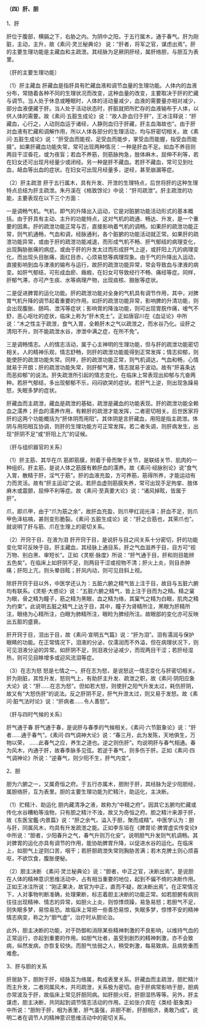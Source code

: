 #### （四）肝、胆

1、肝

肝位于腹部，横膈之下，右胁之内。为阴中之阳，于五行属木，通于春气。肝为刚脏，主动，主升，故《素问·灵兰秘典论》  说：“肝者，将军之官，谋虑出焉”。肝的主要生理功能是主藏血和主疏泄。其经脉为足厥阴肝经，属肝络胆，与胆互为表里。

〔肝的主要生理功能〕

（1）肝主藏血  肝藏血是指肝具有贮藏血液和调节血量的生理功能。人体内的血液分布，常随着各种不同的生理状况而改变，这种血量的改变，主要取决于肝的贮藏与调节。当人处于休息或睡眠时，人体的活动量减少，血液的需要量亦相对减少，部分血液便藏于肝。当人处于活动状态时，肝脏就把所贮存的血液输布于人体，以供人体的需要。故《素问·五脏生成论》说：“故人卧血归于肝”，王冰注释说：“肝藏血，心行之，人动则血运于诸经，人静则血归于肝藏，肝主血海故也”。由于肝对血液有贮藏和调解作用，所以人体各部分的生理活动，均与肝密切相关。故《素问·五脏生成论》说：“肝受血而能视，足受血而能步，掌受血而能握，指受血而能摄”。如果肝藏血功能失常，常可出现两种情况：一种是肝血不足。如血不养目则两目干涩昏花，或为夜盲；若血不养筋，则筋脉拘急，肢体麻木，屈伸不利等，若在妇女还可出现月经量少或闭经。另一种是肝不藏血。若肝不藏血，常可见到吐血，衄血等出血的症状。在妇女可出现月经量多，逆经，甚至崩漏等症。

（2）肝主疏泄  肝于五行属木，具有升发、开泄的生理特点，后世将肝的这种生理特点总结为肝主疏泄。朱丹溪在《格致馀论》中说：“肝司疏泄”。肝主疏泄的功能，主要表现在以下三个方面：

一是调畅气机。气机，即气的升降出入运动，它是对脏腑功能活动形式的基本概括。由于肝具有主动、主升的功能特点，这对气机的疏通、畅达、升发，是一个重要的因素。肝的疏泄功能正常与否，直接影响着气机的调畅。如果肝的疏泄功能正常，则气机通畅，气血和调，经脉通利，各个脏腑的功能活动就正常。如果肝的疏泄功能异常，或由于肝的疏泄功能减退，而形成气机不畅、肝气郁结的病理变化，出现胸胁胀痛的病症。或由于肝的升发太过而形成肝气上逆，或肝阳上亢的病理变化，而出现头目胀痛，面红目赤，心烦易怒等病理现象。由于气的升降出入运动，直接影响到血与津液的输布与运行，故肝的疏泄功能异常，常会导致血与津液的病变。如肝气郁结，可形成血瘀、癓瘕，在妇女可导致经行不畅、痛经等症。同样，肝郁气滞，亦可产生痰、水等病理产物，出现痰核、臌胀等症状。

二是促进脾胃的运化功能。肝的疏泄功能对全身的气机具有调节作用，其中，对脾胃气机升降的调节起着重要的作用。如肝的疏泄功能异常，影响脾的升清功能，则会出现腹胀、肠鸣、泄泻等症状；影响胃的降浊功能，则可出现胃脘作痛，嗳气不舒，恶心呕吐的症状，临床上称为“肝木克土”。正如唐容川在《血证论》中所说：“木之性主于疏泄，食气入胃，全赖肝木之气以疏泄之，而水谷乃化。设肝之清阳不升，则不能疏泄水谷，渗泄中满之症，在所不免”。

三是调畅情志。人的情志活动，属于心主神明的生理功能，但与肝的疏泄功能密切相关。人的精神乐观，情志舒畅，则肝的疏泄功能能得到正常发挥；情志抑郁，则能使肝的疏泄功能失常。同样，肝的疏泄功能正常，则气机调达，气血和畅，心情就易于开朗；肝的疏泄功能失常，则肝郁气滞，情志就易于波动。故有“肝喜条达而恶抑郁”的说法。肝失疏泄所引起的情志变化，在临床上常表现出抑郁与亢奋两种。若肝气郁结，多出现郁郁不乐，闷闷欲哭的症状。若肝气上逆，则出现急躁易怒，失眠多梦的症状。

肝藏血而主疏泄，藏血是疏泄的基础，疏泄是藏血的功能表现。肝的疏泄功能全赖血之濡养；肝血的濡养作用，有赖肝的疏泄才能发挥，二者密切相关。后世医家将肝的这两个功能概括为“肝体阴而用阳”。其体阴是言肝藏血，用阳是指主疏泄。体阴与用阳相互协调，则肝的生理功能方可正常发挥。若二者失调，则肝病发生，出现“肝阴不足”或“肝阳上亢”的证候。

〔肝与组织器官的关系〕

（1）肝主筋、其华在爪  筋即筋膜，附着于骨而聚于关节，是联结关节、肌肉的一种组织。肝主筋，是说人体之筋膜有赖肝血的濡养。故《素问·经脉别论》说“食气入胃，散精于肝，淫气于筋”。肝的血液充盈，方可养筋，筋得所养，才能运动有力而灵活。故有“肝主运动”之说。若肝血虚则筋膜失养，常可出现手足拘挛、肢体麻木或震颤，屈伸不利等症。故《素问·至真要大论》说：“诸风掉眩，皆属于肝”。

爪，即爪甲，由于“爪为筋之余”，故肝血充盈，则爪甲红润光泽；肝血不足，则爪甲色泽枯槁，甚则变形脆裂。《素问·五脏生成论》说：“肝之合筋也，其荣爪也”。就说明了肝与筋、爪在生理上的密切关系。

（2）开窍于目、在液为泪  肝开窍于目，是说肝与目之间关系十分密切，肝的功能变化常可反映于目。肝主藏血，其经脉上通目系，肝之气血滋养于目，目方可“视万物、别白黑、审短长”。正如《灵枢·脉度》所说：“肝气通于目，肝和则目能辨五色矣”。在临床上如肝阴不足，则两目干涩或视物不清；肝火上炎，则目赤肿痛；肝阳上亢，则头晕目眩；肝风内动，则可见目斜上视。

除肝开窍于目以外，中医学还认为：五脏六腑之精气皆上注于目，故目与五脏六腑均有联系。《灵枢·大惑论》说：“五脏六腑之精气，皆上注于目而为之精。精之窠为眼，骨之精为瞳子，筋之精为黑眼，血之精为络，其窠气之精为白眼，肌肉之精为约束”。此说明五脏之精气上达于目，其中，瞳子为肾精所注，黑眼为肝精所注，眼络为心精所注，白眼为肺精所注，眼睑为脾经所注。故眼部的变化亦可反映出五脏的盛衰。

肝开窍于目，泪出于目，故《素问·宣明五气篇》说：“肝为泪”。泪有濡润与保护眼睛的功能。在正常情况下，泪液的分泌，仅濡润而不外溢，但在病理状况下，则可见泪液分泌的异常。如肝阴不足，则泪液分泌减少，而现两目干涩；若肝经湿热，则可见目眵增多或迎风流泪等症。

（3）在志为怒  怒是七情之一。肝在志为怒，是说怒这一情志变化与肝密切相关。肝为刚脏，其性升发，怒则气上，有助肝主升发、疏泄之职，故《素问·阴阳应象大论》说：“肝……在志为怒”。但如若大怒，则使肝之阳气升发太过，耗伤肝阴，故又有“大怒伤肝”的说法。反之肝阴不足，肝气升泄太过，则又易于发怒。故《素问·脏气法时论》说：“肝病者……令人善怒”。

〔肝与四时气候的关系〕

肝气通于春  肝气通于春，是说肝与春季的气候相关。《素问·六节脏象论》说：“肝者……通于春气”。《素问·四气调神大论》说：“春三月，此为发陈，天地俱生，万物以荣， ……此春气之应，养生之道也。逆之则伤肝”。均说明肝与春气相通。春为风木，内通于肝，故春季脉多见弦。若逆于春气，则多伤于肝。正如《素问·四气调神论》所说：“逆春气，则少阳不生，肝气内变”。

2、胆

胆为六腑之一，又属奇恒之府。于五行亦属木，胆附于肝，其经脉为足少阳胆经，属胆络肝，互为表里。胆的主要生理功能为贮精汁，助运化，主决断。

（1）贮精汁、助运化  胆内藏清净之液，故称为“中精之府”。因其它五腑均贮藏或传化水谷糟粕等浊物，只有胆之精汁不浊，故又为奇恒之府。胆之精汁来源于肝，故《东医宝鑑·内景篇》说：“肝之余气，溢入于胆，聚而成精”。中医学认为：胆与肝，同属风木，均具有升发疏泄之能。正如李东垣在《脾胃论·脾胃虚实传变论》中所说：“胆者，少阳春升之气，春气升则万化安”。说明胆气升发则气机调畅。其对脾胃的运化亦具有调节的作用，能协助脾胃升降，以促进水谷的运化。在临床上，如胆气上逆则口苦，咽干；若肝胆疏泄失常则胸胁苦满；若木克脾土则心烦喜呕，不欲饮食，腹胀便秘。

（2）胆主决断  《素问·灵兰秘典论》说：“胆者，中正之官，决断出焉”。是说胆在人体的精神意识思维活动中，占有相当重要的地位，起到不偏不倚的决断作用。正如王冰注所说：“刚正果决，故官为中正，直而不疑，故决断出焉”。在正常情况下，人对事物判断准确，处理果断，标志着胆主决断的功能正常。如若胆腑有病则往往出现精神、情志的异常，如胆火上炎，则惊悸烦躁，易急易怒；若胆气不足，则失眠多梦，易惊易恐。故临床上常把一些善恐易惊，失眠多梦，惊悸不安的精神情志病变，称之为“胆气虚”，治疗时从胆论治。

此外，胆主决断的功能，对于防御和消除某些精神刺激的不良影响，以维持气血的正常运行，亦起到重要的作用。如胆气壮者，虽受到剧烈的精神刺激，亦不会致病，纵然发病，亦恢复较快。而胆气怯弱之人，稍受刺激，每易致病，且病势重而难愈。

3、肝与胆的关系

肝居胁下，胆附于肝，经脉互为络属，构成表里关系。肝藏血而主疏泄，胆贮精汁而主升发，二者同属风木，共司疏泄，关系极为密切。由于肝病常影响于胆，胆病亦常波及于肝，故临床上常见肝胆同病。如肝胆火旺，肝胆湿热等等。另外，肝主谋虑，胆主决断，共同起到调节情志活动的作用。正如张介宾在《类经·脏象类》中所说：“胆附于肝，相为表里，肝气虽强，非胆不断，肝胆相济，勇敢乃成”。说明二者在调节人的精神意识思维活动中的密切关系。
